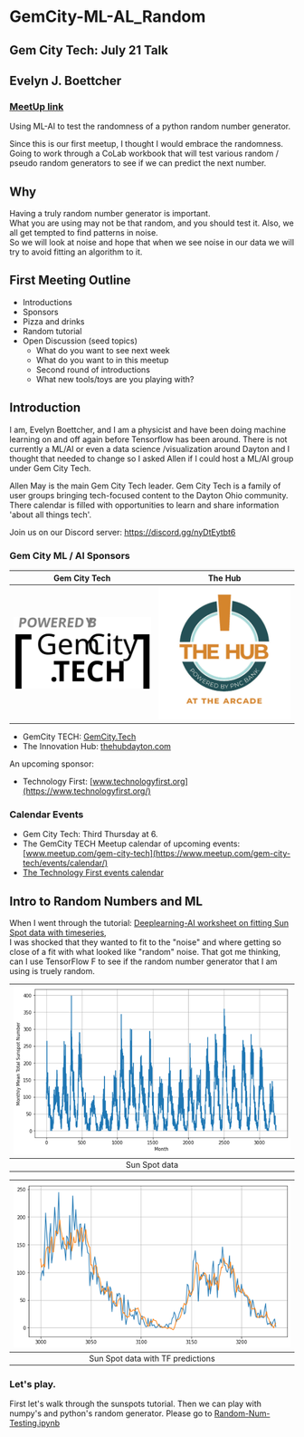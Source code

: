 # GemCity-ML-AL_Random
## Gem City Tech: July 21 Talk
## Evelyn J. Boettcher
### [MeetUp link](https://www.meetup.com/gem-city-tech/events/286718391/)

Using ML-AI to test the randomness of a python random number generator.

Since this is our first meetup, I thought I would embrace the randomness.
Going to work through a CoLab workbook that will test various random / pseudo 
random generators to see if we can predict the next number.

## Why

Having a truly random number generator is important.  
What you are using may not be that random, and you should test it.
Also, we all get tempted to find patterns in noise.  
So we will look at noise and hope that when we see noise in our data 
we will try to avoid fitting an algorithm to it.


## First Meeting Outline

* Introductions
* Sponsors
* Pizza and drinks
* Random tutorial
* Open Discussion (seed topics)
   * What do you want to see next week
   * What do you want to in this meetup
   * Second round of introductions
   * What new tools/toys are you playing with?

## Introduction
I am, Evelyn Boettcher, and I am a physicist and have been doing machine learning on and off again before Tensorflow has been around.  There is not currently a ML/AI or even a data science /visualization around Dayton and I thought that needed to change so I asked Allen if I could host a ML/AI group under Gem City Tech.

Allen May is the main Gem City Tech leader.  Gem City Tech is a family of user groups bringing tech-focused content to the Dayton Ohio community. There calendar is filled with opportunities to learn and share information 'about all things tech'.

Join us on our Discord server: https://discord.gg/nyDtEytbt6

### Gem City ML / AI Sponsors 

| Gem City Tech | The Hub |
| :--: | :--: |
| ![Gem City Tech Logo](./data/POWERED-BY-GCT.svg) | ![The Hub Logo](./data/The-Hub-Logo-PNC.jpg)

* GemCity TECH: [GemCity.Tech](https://Gemcity.tech)
* The Innovation Hub: [thehubdayton.com](https://www.thehubdayton.com/)

An upcoming sponsor:
* Technology First: [www.technologyfirst.org](https://www.technologyfirst.org/)

### Calendar Events
* Gem City Tech: Third Thursday at 6.
* The GemCity TECH Meetup calendar of upcoming events: [www.meetup.com/gem-city-tech](https://www.meetup.com/gem-city-tech/events/calendar/)
* [The Technology First events calendar](https://www.technologyfirst.org/Technology-First-Events?EventViewMode=1&EventListViewMode=2&SelectedDate=8/20/2022&CalendarViewType=1)



## Intro to Random Numbers and ML
When I went through the tutorial: 
[Deeplearning-AI worksheet on fitting Sun Spot data with timeseries](https://github.com/https-deeplearning-ai/tensorflow-1-public/blob/main/C4/W4/ungraded_labs/C4_W4_Lab_3_Sunspots_CNN_RNN_DNN.ipynb),  
I was shocked that they wanted to fit to the "noise" and where getting so close of a 
fit with what looked like "random" noise. That got me thinking, can I use TensorFlow F
to see if the random number generator that I am using is truely random.  

| ![Sun Spot Data Plot](data/sun_spot.png) |
| :--:  |
| Sun Spot data |

| ![Sun Spot Data Plot](data/sun_spot_predicted.png) |
| :--:  |
| Sun Spot data with TF predictions |


### Let's play.

First let's walk through the sunspots tutorial.  Then we can play with numpy's and python's random generator.
Please go to [Random-Num-Testing.ipynb](Random-Num-Testing.ipynb)
   

